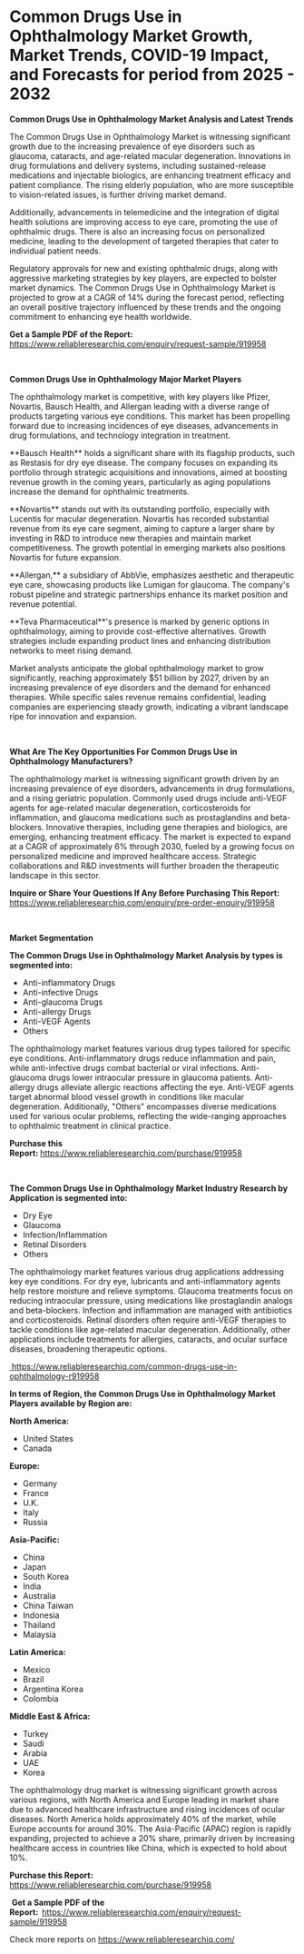 <p><h1>Common Drugs Use in Ophthalmology Market Growth, Market Trends, COVID-19 Impact, and Forecasts for period from 2025 - 2032</h1></p><p><strong>Common Drugs Use in Ophthalmology Market Analysis and Latest Trends</strong></p>
<p><p>The Common Drugs Use in Ophthalmology Market is witnessing significant growth due to the increasing prevalence of eye disorders such as glaucoma, cataracts, and age-related macular degeneration. Innovations in drug formulations and delivery systems, including sustained-release medications and injectable biologics, are enhancing treatment efficacy and patient compliance. The rising elderly population, who are more susceptible to vision-related issues, is further driving market demand. </p><p>Additionally, advancements in telemedicine and the integration of digital health solutions are improving access to eye care, promoting the use of ophthalmic drugs. There is also an increasing focus on personalized medicine, leading to the development of targeted therapies that cater to individual patient needs. </p><p>Regulatory approvals for new and existing ophthalmic drugs, along with aggressive marketing strategies by key players, are expected to bolster market dynamics. The Common Drugs Use in Ophthalmology Market is projected to grow at a CAGR of 14% during the forecast period, reflecting an overall positive trajectory influenced by these trends and the ongoing commitment to enhancing eye health worldwide.</p></p>
<p><strong>Get a Sample PDF of the Report:&nbsp;</strong> <a href="https://www.reliableresearchiq.com/enquiry/request-sample/919958?utm_campaign=3006&utm_medium=2&utm_source=Github&utm_content=ia&utm_term=07032025&utm_id=common-drugs-use-in-ophthalmology">https://www.reliableresearchiq.com/enquiry/request-sample/919958</a></p>
<p>&nbsp;</p>
<p><strong>Common Drugs Use in Ophthalmology Major Market Players</strong></p>
<p><p>The ophthalmology market is competitive, with key players like Pfizer, Novartis, Bausch Health, and Allergan leading with a diverse range of products targeting various eye conditions. This market has been propelling forward due to increasing incidences of eye diseases, advancements in drug formulations, and technology integration in treatment.</p><p>**Bausch Health** holds a significant share with its flagship products, such as Restasis for dry eye disease. The company focuses on expanding its portfolio through strategic acquisitions and innovations, aimed at boosting revenue growth in the coming years, particularly as aging populations increase the demand for ophthalmic treatments.</p><p>**Novartis** stands out with its outstanding portfolio, especially with Lucentis for macular degeneration. Novartis has recorded substantial revenue from its eye care segment, aiming to capture a larger share by investing in R&D to introduce new therapies and maintain market competitiveness. The growth potential in emerging markets also positions Novartis for future expansion.</p><p>**Allergan,** a subsidiary of AbbVie, emphasizes aesthetic and therapeutic eye care, showcasing products like Lumigan for glaucoma. The company's robust pipeline and strategic partnerships enhance its market position and revenue potential.</p><p>**Teva Pharmaceutical**'s presence is marked by generic options in ophthalmology, aiming to provide cost-effective alternatives. Growth strategies include expanding product lines and enhancing distribution networks to meet rising demand.</p><p>Market analysts anticipate the global ophthalmology market to grow significantly, reaching approximately $51 billion by 2027, driven by an increasing prevalence of eye disorders and the demand for enhanced therapies. While specific sales revenue remains confidential, leading companies are experiencing steady growth, indicating a vibrant landscape ripe for innovation and expansion.</p></p>
<p>&nbsp;</p>
<p><strong>What Are The Key Opportunities For Common Drugs Use in Ophthalmology Manufacturers?</strong></p>
<p><p>The ophthalmology market is witnessing significant growth driven by an increasing prevalence of eye disorders, advancements in drug formulations, and a rising geriatric population. Commonly used drugs include anti-VEGF agents for age-related macular degeneration, corticosteroids for inflammation, and glaucoma medications such as prostaglandins and beta-blockers. Innovative therapies, including gene therapies and biologics, are emerging, enhancing treatment efficacy. The market is expected to expand at a CAGR of approximately 6% through 2030, fueled by a growing focus on personalized medicine and improved healthcare access. Strategic collaborations and R&D investments will further broaden the therapeutic landscape in this sector.</p></p>
<p><strong>Inquire or Share Your Questions If Any Before Purchasing This Report:</strong> <a href="https://www.reliableresearchiq.com/enquiry/pre-order-enquiry/919958?utm_campaign=3006&utm_medium=2&utm_source=Github&utm_content=ia&utm_term=07032025&utm_id=common-drugs-use-in-ophthalmology">https://www.reliableresearchiq.com/enquiry/pre-order-enquiry/919958</a></p>
<p>&nbsp;</p>
<p><strong>Market Segmentation</strong></p>
<p><strong>The Common Drugs Use in Ophthalmology Market Analysis by types is segmented into:</strong></p>
<p><ul><li>Anti-inflammatory Drugs</li><li>Anti-infective Drugs</li><li>Anti-glaucoma Drugs</li><li>Anti-allergy Drugs</li><li>Anti-VEGF Agents</li><li>Others</li></ul></p>
<p><p>The ophthalmology market features various drug types tailored for specific eye conditions. Anti-inflammatory drugs reduce inflammation and pain, while anti-infective drugs combat bacterial or viral infections. Anti-glaucoma drugs lower intraocular pressure in glaucoma patients. Anti-allergy drugs alleviate allergic reactions affecting the eye. Anti-VEGF agents target abnormal blood vessel growth in conditions like macular degeneration. Additionally, "Others" encompasses diverse medications used for various ocular problems, reflecting the wide-ranging approaches to ophthalmic treatment in clinical practice.</p></p>
<p><strong>Purchase this Report:&nbsp;</strong><a href="https://www.reliableresearchiq.com/purchase/919958?utm_campaign=3006&utm_medium=2&utm_source=Github&utm_content=ia&utm_term=07032025&utm_id=common-drugs-use-in-ophthalmology">https://www.reliableresearchiq.com/purchase/919958</a></p>
<p>&nbsp;</p>
<p><strong>The Common Drugs Use in Ophthalmology Market Industry Research by Application is segmented into:</strong></p>
<p><ul><li>Dry Eye</li><li>Glaucoma</li><li>Infection/Inflammation</li><li>Retinal Disorders</li><li>Others</li></ul></p>
<p><p>The ophthalmology market features various drug applications addressing key eye conditions. For dry eye, lubricants and anti-inflammatory agents help restore moisture and relieve symptoms. Glaucoma treatments focus on reducing intraocular pressure, using medications like prostaglandin analogs and beta-blockers. Infection and inflammation are managed with antibiotics and corticosteroids. Retinal disorders often require anti-VEGF therapies to tackle conditions like age-related macular degeneration. Additionally, other applications include treatments for allergies, cataracts, and ocular surface diseases, broadening therapeutic options.</p></p>
<p><a href="https://www.reliableresearchiq.com/common-drugs-use-in-ophthalmology-r919958?utm_campaign=3006&utm_medium=2&utm_source=Github&utm_content=ia&utm_term=07032025&utm_id=common-drugs-use-in-ophthalmology">&nbsp;https://www.reliableresearchiq.com/common-drugs-use-in-ophthalmology-r919958</a></p>
<p><strong>In terms of Region, the Common Drugs Use in Ophthalmology Market Players available by Region are:</strong></p>
<p>
    <p> <strong> North America: </strong>
        <ul>
            <li>United States</li>
            <li>Canada</li>
        </ul>
        </p> 
    <p> <strong> Europe: </strong>
        <ul>
            <li>Germany</li>
            <li>France</li>
            <li>U.K.</li>
            <li>Italy</li>
            <li>Russia</li>
        </ul>
        </p> 
    <p> <strong> Asia-Pacific: </strong>
        <ul>
            <li>China</li>
            <li>Japan</li>
            <li>South Korea</li>
            <li>India</li>
            <li>Australia</li>
            <li>China Taiwan</li>
            <li>Indonesia</li>
            <li>Thailand</li>
            <li>Malaysia</li>
        </ul>
        </p> 
    <p> <strong> Latin America: </strong>
        <ul>
            <li>Mexico</li>
            <li>Brazil</li>
            <li>Argentina Korea</li>
            <li>Colombia</li>
        </ul>
        </p> 
    <p> <strong> Middle East & Africa: </strong>
        <ul>
            <li>Turkey</li>
            <li>Saudi</li>
            <li>Arabia</li>
            <li>UAE</li>
            <li>Korea</li>
        </ul>
    </p>
    </p>
<p><p>The ophthalmology drug market is witnessing significant growth across various regions, with North America and Europe leading in market share due to advanced healthcare infrastructure and rising incidences of ocular diseases. North America holds approximately 40% of the market, while Europe accounts for around 30%. The Asia-Pacific (APAC) region is rapidly expanding, projected to achieve a 20% share, primarily driven by increasing healthcare access in countries like China, which is expected to hold about 10%.</p></p>
<p><strong>Purchase this Report: </strong><a href="https://www.reliableresearchiq.com/purchase/919958?utm_campaign=3006&utm_medium=2&utm_source=Github&utm_content=ia&utm_term=07032025&utm_id=common-drugs-use-in-ophthalmology">https://www.reliableresearchiq.com/purchase/919958</a></p>
<p>&nbsp;<strong>Get a Sample PDF of the Report:&nbsp;&nbsp;</strong><a href="https://www.reliableresearchiq.com/enquiry/request-sample/919958?utm_campaign=3006&utm_medium=2&utm_source=Github&utm_content=ia&utm_term=07032025&utm_id=common-drugs-use-in-ophthalmology">https://www.reliableresearchiq.com/enquiry/request-sample/919958</a></p>
<p><strong></strong></p>
<p>Check more reports on <a href="https://www.reliableresearchiq.com/?utm_campaign=3006&utm_medium=2&utm_source=Github&utm_content=ia&utm_term=07032025&utm_id=common-drugs-use-in-ophthalmology">https://www.reliableresearchiq.com/</a></p>